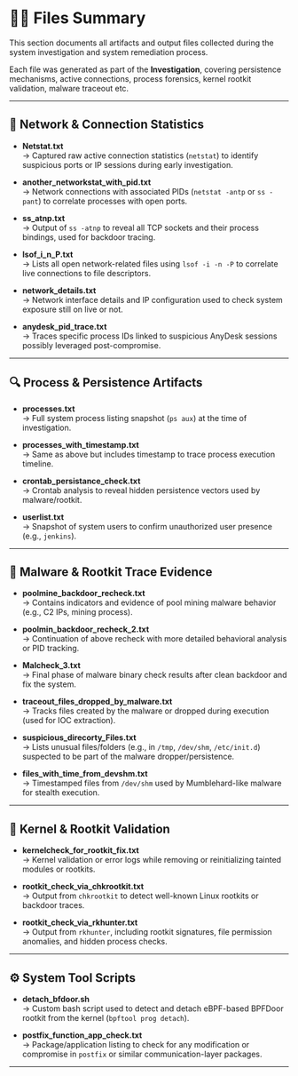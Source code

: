 # 🕵️‍♂️ Files Summary

This section documents all artifacts and output files collected during the system investigation and system remediation process.

Each file was generated as part of the **Investigation**, covering persistence mechanisms, active connections, process forensics, kernel rootkit validation, malware traceout etc.

---

## 📁 Network & Connection Statistics

- **Netstat.txt**  
  → Captured raw active connection statistics (`netstat`) to identify suspicious ports or IP sessions during early investigation.

- **another_networkstat_with_pid.txt**  
  → Network connections with associated PIDs (`netstat -antp` or `ss -pant`) to correlate processes with open ports.

- **ss_atnp.txt**  
  → Output of `ss -atnp` to reveal all TCP sockets and their process bindings, used for backdoor tracing.

- **lsof_i_n_P.txt**  
  → Lists all open network-related files using `lsof -i -n -P` to correlate live connections to file descriptors.

- **network_details.txt**  
  → Network interface details and IP configuration used to check system exposure still on live or not.

- **anydesk_pid_trace.txt**  
  → Traces specific process IDs linked to suspicious AnyDesk sessions possibly leveraged post-compromise.

---

## 🔍 Process & Persistence Artifacts

- **processes.txt**  
  → Full system process listing snapshot (`ps aux`) at the time of investigation.

- **processes_with_timestamp.txt**  
  → Same as above but includes timestamp to trace process execution timeline.

- **crontab_persistance_check.txt**  
  → Crontab analysis to reveal hidden persistence vectors used by malware/rootkit.

- **userlist.txt**  
  → Snapshot of system users to confirm unauthorized user presence (e.g., `jenkins`).

---

## 🧬 Malware & Rootkit Trace Evidence

- **poolmine_backdoor_recheck.txt**  
  → Contains indicators and evidence of pool mining malware behavior (e.g., C2 IPs, mining process).

- **poolmin_backdoor_recheck_2.txt**  
  → Continuation of above recheck with more detailed behavioral analysis or PID tracking.

- **Malcheck_3.txt**  
  → Final phase of malware binary check results after clean backdoor and fix the system.

- **traceout_files_dropped_by_malware.txt**  
  → Tracks files created by the malware or dropped during execution (used for IOC extraction).

- **suspicious_direcorty_Files.txt**  
  → Lists unusual files/folders (e.g., in `/tmp`, `/dev/shm`, `/etc/init.d`) suspected to be part of the malware dropper/persistence.

- **files_with_time_from_devshm.txt**  
  → Timestamped files from `/dev/shm` used by Mumblehard-like malware for stealth execution.

---

## 🧰 Kernel & Rootkit Validation

- **kernelcheck_for_rootkit_fix.txt**  
  → Kernel validation or error logs while removing or reinitializing tainted modules or rootkits.

- **rootkit_check_via_chkrootkit.txt**  
  → Output from `chkrootkit` to detect well-known Linux rootkits or backdoor traces.

- **rootkit_check_via_rkhunter.txt**  
  → Output from `rkhunter`, including rootkit signatures, file permission anomalies, and hidden process checks.

---

## ⚙️ System Tool Scripts

- **detach_bfdoor.sh**  
  → Custom bash script used to detect and detach eBPF-based BPFDoor rootkit from the kernel (`bpftool prog detach`).

- **postfix_function_app_check.txt**  
  → Package/application listing to check for any modification or compromise in `postfix` or similar communication-layer packages.

---

